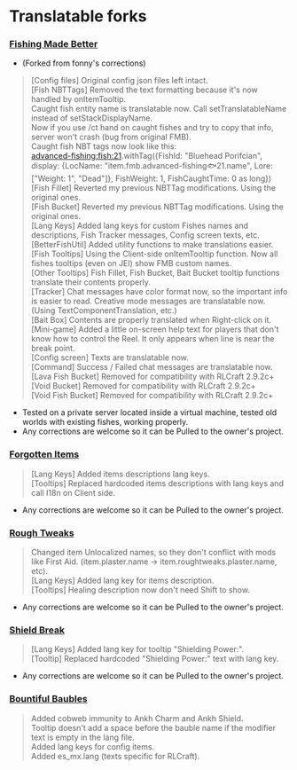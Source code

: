 # Translatable forks
### [Fishing Made Better](https://github.com/KameiB/fishing-made-better)
- (Forked from fonny's corrections)
> [Config files] Original config json files left intact.  
> [Fish NBTTags] Removed the text formatting because it's now handled by onItemTooltip.  
>    Caught fish entity name is translatable now. Call setTranslatableName instead of setStackDisplayName.  
>    Now if you use /ct hand on caught fishes and try to copy that info, server won't crash (bug from original FMB).    
>    Caught fish NBT tags now look like this:  
>    <advanced-fishing:fish:21>.withTag({FishId: "Bluehead Porifcian", display: {LocName: "item.fmb.advanced-fishing:fish:21.name", Lore: ["Weight: 1", "Dead"]}, FishWeight: 1, FishCaughtTime: 0 as long})  
> [Fish Fillet] Reverted my previous NBTTag modifications. Using the original ones.  
> [Fish Bucket] Reverted my previous NBTTag modifications. Using the original ones.  
> [Lang Keys] Added lang keys for custom Fishes names and descriptions, Fish Tracker messages, Config screen texts, etc.  
> [BetterFishUtil] Added utility functions to make translations easier.  
> [Fish Tooltips] Using the Client-side onItemTooltip function. Now all fishes tooltips (even on JEI) show FMB custom names.  
> [Other Tooltips] Fish Fillet, Fish Bucket, Bait Bucket tooltip functions translate their contents properly.  
> [Tracker] Chat messages have color format now, so the important info is easier to read. Creative mode messages are translatable now. (Using TextComponentTranslation, etc.)  
> [Bait Box] Contents are properly translated when Right-click on it.  
> [Mini-game] Added a little on-screen help text for players that don't know how to control the Reel. It only appears when line is near the break point.  
> [Config screen] Texts are translatable now.  
> [Command] Success / Failed chat messages are translatable now.  
> [Lava Fish Bucket] Removed for compatibility with RLCraft 2.9.2c+  
> [Void Bucket] Removed for compatibility with RLCraft 2.9.2c+  
> [Void Fish Bucket] Removed for compatibility with RLCraft 2.9.2c+  
- Tested on a private server located inside a virtual machine, tested old worlds with existing fishes, working properly.
- Any corrections are welcome so it can be Pulled to the owner's project.

### [Forgotten Items](https://github.com/KameiB/ForgottenItems)
> [Lang Keys] Added items descriptions lang keys.  
> [Tooltips] Replaced hardcoded items descriptions with lang keys and call I18n on Client side.  
- Any corrections are welcome so it can be Pulled to the owner's project.

### [Rough Tweaks](https://github.com/KameiB/Rough-Tweaks)
> Changed item Unlocalized names, so they don't conflict with mods like First Aid. (item.plaster.name -> item.roughtweaks.plaster.name, etc).  
> [Lang Keys] Added lang key for items description.  
> [Tooltips] Healing description now don't need Shift to show.  
- Any corrections are welcome so it can be Pulled to the owner's project.

### [Shield Break](https://github.com/KameiB/ShieldBreak)
> [Lang Keys] Added lang key for tooltip "Shielding Power:".  
> [Tooltip] Replaced hardcoded "Shielding Power:" text with lang key.  
- Any corrections are welcome so it can be Pulled to the owner's project.  

### [Bountiful Baubles](https://github.com/KameiB/BountifulBaubles/tree/forge-1.12.x)
> Added cobweb immunity to Ankh Charm and Ankh Shield.  
> Tooltip doesn't add a space before the bauble name if the modifier text is empty in the lang file.  
> Added lang keys for config items.  
> Added es_mx.lang (texts specific for RLCraft).  
